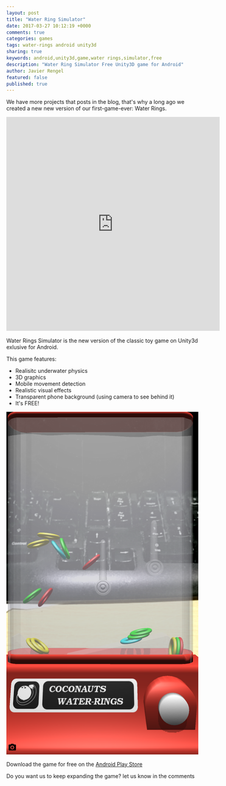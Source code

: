 ```yaml
---
layout: post
title: "Water Ring Simulator"
date: 2017-03-27 10:12:19 +0000
comments: true
categories: games
tags: water-rings android unity3d
sharing: true
keywords: android,unity3d,game,water rings,simulator,free
description: "Water Ring Simulator Free Unity3D game for Android"
author: Javier Rengel
featured: false
published: true
---
```


We have more projects that posts in the blog, that's why a long ago we created a new new version of our first-game-ever: Water Rings.

<iframe width="560" height="560" src="https://www.youtube.com/embed/5VBlgFSvP_w" frameborder="0" allowfullscreen></iframe>

<!--more-->

Water Rings Simulator is the new version of the classic toy game on Unity3d exlusive for Android. 

This game features: 

- Realisitc underwater physics
- 3D graphics
- Mobile movement detection
- Realistic visual effects
- Transparent phone background (using camera to see behind it)
- It's FREE!

![game screenshot](/images/posts/2017-04-20-water-rings-simulator/transparent.png)

Download the game for free on the [Android Play Store](https://play.google.com/store/apps/details?id=net.coconauts.water3d)

Do you want us to keep expanding the game? let us know in the comments
